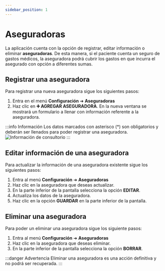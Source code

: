 ```yaml
---
sidebar_position: 1
---
```


# Aseguradoras

La aplicación cuenta con la opción de registrar, editar información o eliminar **aseguradoras**. De esta manera, si el paciente cuenta un seguro de gastos médicos, la aseguradora podrá cubrir los gastos en que incurra el asegurado con opción a diferentes sumas.

## Registrar una aseguradora

Para registrar una nueva aseguradora sigue los siguientes pasos:

1. Entra en el menú **Configuración** ➜ **Aseguradoras**
2. Haz clic en **➕ AGREGAR ASEGURADORA**. En la nueva ventana se mostrará un formulario a llenar con información referente a la aseguradora.

:::info Información
Los datos marcados con asterisco (*) son obligatorios y deberán ser llenados para poder registrar una aseguradora.
![Información de consultorio](/img/configuracion/aseguradoras/fill_field.gif) 
:::


## Editar información de una aseguradora

Para actualizar la información de una aseguradora existente sigue los siguientes pasos:

1. Entra al menú **Configuración** ➜ **Aseguradoras**
2. Haz clic en la aseguradora que deseas actualizar.
3. En la parte inferior de la pantalla selecciona la opción **EDITAR**.
4. Actualiza los datos de la aseguradora.
5. Haz clic en la opción **GUARDAR** en la parte inferior de la pantalla.

## Eliminar una aseguradora

Para poder un eliminar una aseguradora sigue los siguiente pasos:

1. Entra al menú **Configuración** ➜ **Aseguradoras**
2. Haz clic en la aseguradora que deseas eliminar.
3. En la parte inferior de la pantalla selecciona la opción **BORRAR**.

:::danger Advertencia
Eliminar una aseguradora es una acción definitiva y no podrá ser recuperada.
:::
